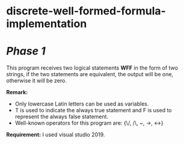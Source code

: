 # discrete-well-formed-formula-implementation

# ***Phase 1***

This program receives two logical statements **WFF** in the form of two strings, if the two statements are equivalent, the output will be one, otherwise it will be zero.

**Remark:**
* Only lowercase Latin letters can be used as variables.
* T is used to indicate the always true statement and F is used to represent the always false statement.
* Well-known operators for this program are: {\\/, /\\, ~, ->, <->}

**Requirement:**
I used visual studio 2019.

